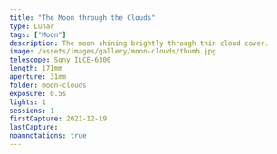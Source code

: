 ```yaml
---
title: "The Moon through the Clouds"
type: Lunar
tags: ["Moon"]
description: The moon shining brightly through thin cloud cover.
image: /assets/images/gallery/moon-clouds/thumb.jpg
telescope: Sony ILCE-6300
length: 171mm
aperture: 31mm
folder: moon-clouds
exposure: 0.5s
lights: 1
sessions: 1
firstCapture: 2021-12-19 
lastCapture: 
noannotations: true
---
```


